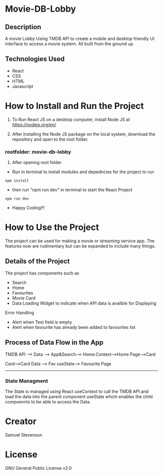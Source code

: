 # Movie-DB-Lobby

 ## Description
 A movie Lobby Using TMDB API to create a mobile and desktop friendly UI interface to access a movie system. All built from the ground up.


## Technologies Used
+ React 
+ CSS 
+ HTML
+ Javascript
 # How to Install and Run the Project
1. To Run React JS on a desktop computer, install Node JS at https://nodejs.org/en/

1. After Installing the Node JS package on the local system, download the repository and open to the root folder.

### rootfolder: movie-db-lobby

1. After opening root folder
+ Run in terminal to install modules and depedncies for the project to run
```
npm install
```
+ then run "npm run dev" in terminal to start the React Project
```
npm run dev
```

+ Happy Coding!!!

 # How to Use the Project
 The project can be used for making a movie or streaming service app. The features now are rudimentary but can be expanded to include many things. 
## Details of the Project

The project has components such as
+ Search
+ Home
+ Favourites
+ Movie Card
+ Data Loading Widget to indicate when API data is availble for Displaying 

Error Handling
+ Alert when Text field is empty 
+ Alert when favourite has already been added to favourites list

## Process of Data Flow in the App
TMDB API --> Data --> App&Search--> Home.Context-->Home Page-->Card

Card-->Card Data --> Fav useState--> Favourite Page

---
### State Managment 
The State is managed using React useContext to call the TMDB API and load the data into the parent component useState which enables the child compoennts to be able to access the Data.

 # Creator
 Samuel Stevenson

 # License

 GNU General Public License v2.0